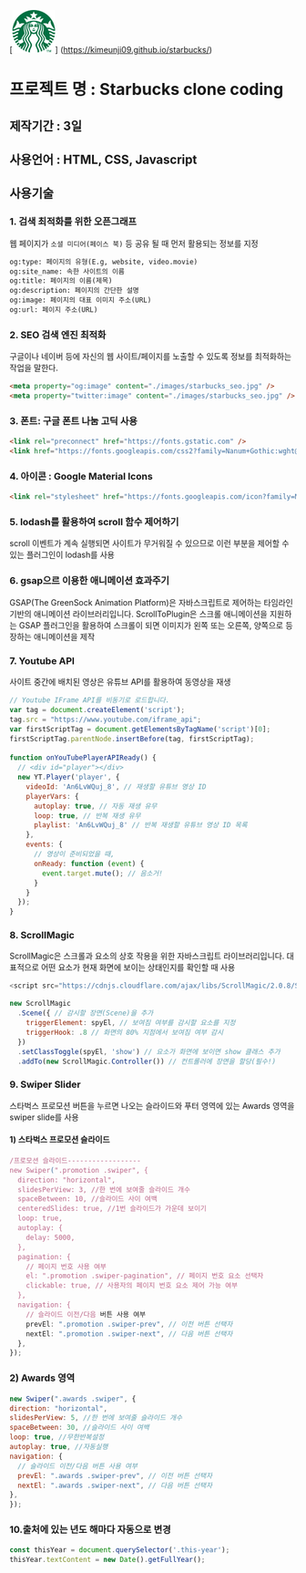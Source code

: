 [![스타벅스](https://raw.githubusercontent.com/kimeunji09/starbucks/master/images/images/logo.png)]
(https://kimeunji09.github.io/starbucks/)
# 프로젝트 명 : Starbucks clone coding

## 제작기간 : 3일

## 사용언어 : HTML, CSS, Javascript

## 사용기술

### 1. 검색 최적화를 위한 오픈그래프
웹 페이지가 `소셜 미디어(페이스 북)` 등 공유 될 때 먼저 활용되는 정보를 지정

```html
og:type: 페이지의 유형(E.g, website, video.movie)
og:site_name: 속한 사이트의 이름
og:title: 페이지의 이름(제목)
og:description: 페이지의 간단한 설명
og:image: 페이지의 대표 이미지 주소(URL)
og:url: 페이지 주소(URL)
```

### 2. SEO 검색 엔진 최적화
구글이나 네이버 등에 자신의 웹 사이트/페이지를 노출할 수 있도록 정보를 최적화하는 작업을 말한다.

```html
<meta property="og:image" content="./images/starbucks_seo.jpg" />
<meta property="twitter:image" content="./images/starbucks_seo.jpg" />
```

### 3. 폰트: 구글 폰트 나눔 고딕 사용

```html
<link rel="preconnect" href="https://fonts.gstatic.com" />
<link href="https://fonts.googleapis.com/css2?family=Nanum+Gothic:wght@400;700&display=swap" rel="stylesheet" />
```

### 4. 아이콘 : Google Material Icons

```html
<link rel="stylesheet" href="https://fonts.googleapis.com/icon?family=Material+Icons" />
```

### 5. lodash를 활용하여 scroll 함수 제어하기
scroll 이벤트가 계속 실행되면 사이트가 무거워질 수 있으므로 이런 부분을 제어할 수 있는 플러그인이 lodash를 사용

### 6. gsap으르 이용한 애니메이션 효과주기
GSAP(The GreenSock Animation Platform)은 자바스크립트로 제어하는 타임라인 기반의 애니메이션 라이브러리입니다. ScrollToPlugin은 스크롤 애니메이션을 지원하는 GSAP 플러그인을 활용하여 스크롤이 되면 이미지가 왼쪽 또는 오른쪽, 양쪽으로 등장하는 애니메이션을 제작

### 7. Youtube API
사이트 중간에 배치된 영상은 유튜브 API를 활용하여 동영상을 재생

```javascript
// Youtube IFrame API를 비동기로 로드합니다.
var tag = document.createElement('script');
tag.src = "https://www.youtube.com/iframe_api";
var firstScriptTag = document.getElementsByTagName('script')[0];
firstScriptTag.parentNode.insertBefore(tag, firstScriptTag);

function onYouTubePlayerAPIReady() {
  // <div id="player"></div>
  new YT.Player('player', {
    videoId: 'An6LvWQuj_8', // 재생할 유튜브 영상 ID
    playerVars: {
      autoplay: true, // 자동 재생 유무
      loop: true, // 반복 재생 유무
      playlist: 'An6LvWQuj_8' // 반복 재생할 유튜브 영상 ID 목록
    },
    events: {
      // 영상이 준비되었을 때,
      onReady: function (event) {
        event.target.mute(); // 음소거!
      }
    }
  });
}
```

### 8. ScrollMagic
ScrollMagic은 스크롤과 요소의 상호 작용을 위한 자바스크립트 라이브러리입니다.
대표적으로 어떤 요소가 현재 화면에 보이는 상태인지를 확인할 때 사용

```javascript
<script src="https://cdnjs.cloudflare.com/ajax/libs/ScrollMagic/2.0.8/ScrollMagic.min.js"></script>
```

```javascript
new ScrollMagic
  .Scene({ // 감시할 장면(Scene)을 추가
    triggerElement: spyEl, // 보여짐 여부를 감시할 요소를 지정
    triggerHook: .8 // 화면의 80% 지점에서 보여짐 여부 감시
  })
  .setClassToggle(spyEl, 'show') // 요소가 화면에 보이면 show 클래스 추가
  .addTo(new ScrollMagic.Controller()) // 컨트롤러에 장면을 할당(필수!)

```

### 9. Swiper Slider
스타벅스 프로모션 버튼을 누르면 나오는
슬라이드와 푸터 영역에 있는 Awards 영역을
swiper slide를 사용

#### 1) 스타벅스 프로모션 슬라이드
```javascript
/프로모션 슬라이드------------------
new Swiper(".promotion .swiper", {
  direction: "horizontal",
  slidesPerView: 3, //한 번에 보여줄 슬라이드 개수
  spaceBetween: 10, //슬라이드 사이 여백
  centeredSlides: true, //1번 슬라이드가 가운데 보이기
  loop: true,
  autoplay: {
    delay: 5000,
  },
  pagination: {
    // 페이지 번호 사용 여부
    el: ".promotion .swiper-pagination", // 페이지 번호 요소 선택자
    clickable: true, // 사용자의 페이지 번호 요소 제어 가능 여부
  },
  navigation: {
    // 슬라이드 이전/다음 버튼 사용 여부
    prevEl: ".promotion .swiper-prev", // 이전 버튼 선택자
    nextEl: ".promotion .swiper-next", // 다음 버튼 선택자
  },
});

```


### 2) Awards 영역
  ```javascript
  new Swiper(".awards .swiper", {
  direction: "horizontal",
  slidesPerView: 5, //한 번에 보여줄 슬라이드 개수
  spaceBetween: 30, //슬라이드 사이 여백
  loop: true, //무한반복설정
  autoplay: true, //자동실행
  navigation: {
    // 슬라이드 이전/다음 버튼 사용 여부
    prevEl: ".awards .swiper-prev", // 이전 버튼 선택자
    nextEl: ".awards .swiper-next", // 다음 버튼 선택자
  },
});
  ```

### 10.출처에 있는 년도 해마다 자동으로 변경

  ```javascript
  const thisYear = document.querySelector('.this-year');
thisYear.textContent = new Date().getFullYear();
  ```
